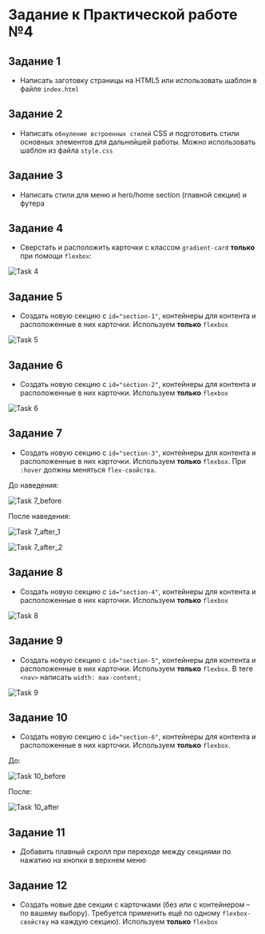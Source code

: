 # Задание к Практической работе №4

## Задание 1

- Написать заготовку страницы на HTML5 или использовать шаблон в файле `index.html`
  
## Задание 2

- Написать `обнуление встроенных стилей` CSS и подготовить стили основных элементов для дальнейшей работы. Можно использовать шаблон из файла `style.css`

## Задание 3

- Написать стили для меню и hero/home section (главной секции) и футера

## Задание 4

- Сверстать и расположить карточки с классом `gradient-card` **только** при помощи `flexbox`:

![Task 4](/Docs/Images/Practice4/4_task4.png "Task 4")

## Задание 5

- Создать новую секцию с `id="section-1"`, контейнеры для контента и расположенные в них карточки. Используем **только** `flexbox`

![Task 5](/Docs/Images/Practice4/4_task5.png "Task 5")

## Задание 6

- Создать новую секцию с `id="section-2"`, контейнеры для контента и расположенные в них карточки. Используем **только** `flexbox`

![Task 6](/Docs/Images/Practice4/4_task6.png "Task 6")

## Задание 7

- Создать новую секцию с `id="section-3"`, контейнеры для контента и расположенные в них карточки. Используем **только** `flexbox`. При `:hover` должны меняться `flex-свойства`.

До наведения:

![Task 7_before](/Docs/Images/Practice4/4_task7_after.png "Task 7 before")

После наведения:

![Task 7_after_1](/Docs/Images/Practice4/4_task7_before.png "Task 7 after_1")

![Task 7_after_2](/Docs/Images/Practice4/4_task7_before2.png "Task 7 after_2")

## Задание 8

- Создать новую секцию с `id="section-4"`, контейнеры для контента и расположенные в них карточки. Используем **только** `flexbox`

![Task 8](/Docs/Images/Practice4/4_task8.png "Task 8")

## Задание 9

- Создать новую секцию с `id="section-5"`, контейнеры для контента и расположенные в них карточки. Используем **только** `flexbox`. В теге `<nav>` написать `width: max-content;`

![Task 9](/Docs/Images/Practice4/4_task9.png "Task 9")

## Задание 10

- Создать новую секцию с `id="section-6"`, контейнеры для контента и расположенные в них карточки. Используем **только** `flexbox`.

До:

![Task 10_before](/Docs/Images/Practice4/4_task10_before.png "Task 10 before")

После:

![Task 10_after](/Docs/Images/Practice4/4_task10_after.png "Task 10 after")

## Задание 11

- Добавить плавный скролл при переходе между секциями по нажатию на кнопки в верхнем меню

## Задание 12

- Создать новые две секции с карточками (без или с контейнером – по вашему выбору). Требуется применить ещё по одному `flexbox-свойству` на каждую секцию). Используем **только** `flexbox`